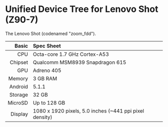Unified Device Tree for Lenovo Shot (Z90-7)
===========================================

The Lenovo Shot (codenamed "zoom_fdd").

Basic   | Spec Sheet
-------:|:-------------------------
CPU     | Octa-core 1.7 GHz Cortex-A53
Chipset | Qualcomm MSM8939 Snapdragon 615
GPU     | Adreno 405
Memory  | 3 GB RAM
Android | 5.1.1
Storage | 32 GB
MicroSD | Up to 128 GB
Display | 1080 x 1920 pixels, 5.0 inches (~441 ppi pixel density)

